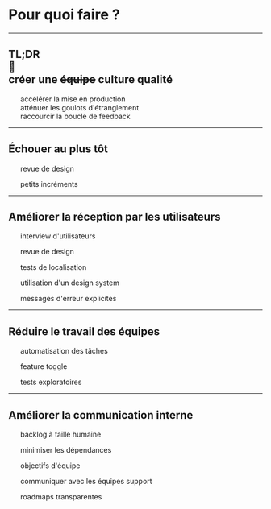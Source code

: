 # Pour quoi faire **?**

---
<style scoped>
section {
    text-align: center
}
ul {
    list-style-type: none
}
</style>

## **TL**;**DR**<br>🔻<br>créer une **~~équipe~~** culture qualité

* accélérer la mise en production
* atténuer les goulots d'étranglement
* raccourcir la boucle de feedback

---

## **Échouer** au plus tôt

<!--
La qualité comme facteur de réduction des coûts,
rien de plus coûteux que le temps passé
par le support client et les équipes de dev
pour résoudre les problèmes rencontrés par les utilisateurs
-->

* revue de design

<!--
[raccourcir la boucle de feedback]
Utiliser les revue de design (UX & solution technique) pour:
- discuter les impacts sur les utilisateurs
- discuter la nécessité / priorité (c'est le meilleur moment pour changer d'avis)
- tester sur papier les différents cas, surtout les cas d'erreurs
- collecter le feedback des équipes supports
-->

* petits incréments

<!--
[accélérer la mise en production]
[raccourcir la boucle de feedback]
Petits incréments au plus tôt:
- revue de design des que possible pour commencer les développements en parallèle
- build en continue pour commencer les tests exploratoire des que possible
- déploiement au plus tot pour avoir le design selon les retours utilisateurs
-->

---

## Améliorer la **réception** par les utilisateurs

<!--
La qualité comme facteur d'amélioration des revenus,
quelque soit le budget marketing,
des utilisateurs insatisfaits ne génèrent pas de revenu,
mais plutôt des revues négatives qui peuvent déterrer de futures utilisateurs
une mauvaise reception nécessite un budget plus important en support
-->

* interview d'utilisateurs
<!--
[raccourcir la boucle de feedback]
Utiliser les interview d'utilisateurs:
- collecter les avis sur de futurs changements
- identifier les points douloureux
-->

* revue de design
<!--
[raccourcir la boucle de feedback]
Utiliser les revue de design (UX & solution technique) pour:
- discuter les impacts sur les utilisateurs
- identifier les différents cas, surtout les cas d'erreurs
- collecter le feedback des équipes supports
-->

* tests de localisation
<!--
[raccourcir la boucle de feedback]
Tester la localisation pour:
- éviter une mauvaise expérience utilisateurs (traductions confuses or incorrectes)
- éviter une mauvaise perception de votre produit (traduction par la machine)
-->

* utilisation d'un design system
<!--
[accélérer la mise en production]
Utiliser un design system pour:
- réduire le temps sur le design et le développement de l'interface
- réduire le temps d'apprentissage des nouvelles fonctionnalités (ergonomie)
- réduire les risques de bugs
-->

* messages d'erreur explicites
<!--
[raccourcir la boucle de feedback]
Utiliser messages d'erreur explicites - trop souvent traités en 2nde classe - pour:
- réduire le temps de résolution avant la prod et en prod
- réduire les coût du support client  - certaines erreurs peuvent être résolu sans support
-->

---

## Réduire le travail des **équipes**

* automatisation des tâches
<!--
[atténuer les goulots d'étranglement]
Automatiser des tâches pour libérer le temps de vos équipes, par exemples:
- pipeline de déploiement
- surveillances des resources (alerte)
- réparation des incidents
- automatisation des traductions
- automatisation des tests
- generation de la documentation
-->

* feature toggle
<!--
[accélérer la mise en production]
Utiliser les feature toggles pour:
- déployer avec des incertitudes et réduire le temps en tests
- stopper les problèmes en production et réduire le temps en support
-->

* tests exploratoires
<!--
[accélérer la mise en production]
Utiliser les tests exploratoire
- réduire le temps passé à maintenir des cas de tests
- augmenter le temps sur l'execution des tests
- ajuster rapidement le périmètre de tests
-->

---

## Améliorer la **communication** interne

* backlog à taille humaine

* minimiser les dépendances

* objectifs d'équipe

* communiquer avec les équipes support
<!--
[raccourcir la boucle de feedback]
Communiquer avec les équipes support, ce sont vos meilleurs alliés:
- informer au plus tot des changements pour anticiper le besoin de support
- identifier les problèmes les plus frequents pour les réduire
-->

* roadmaps transparentes

<!--
[atténuer les goulots d'étranglement]
Les roadmaps doivent être transparentes:
- chacun doit comprendre pourquoi on décide de faire quelque chose
- important de comprendre les impacts si on ne le fait pas, ou si on est en retard
- les autres équipes doivent pouvoir alerter les risques de conflits, pensez finances, juridique, support client... pas seulement équipe techniques
Avec plus d'une application, il est facile d'avoir plusieurs fonctionnalités majeurs planifiées dans la même période:
- risque de surcharge des équipes support
- risque de ralentissement sur la résolution des bugs (on ne sait pas quel changement créer une régression)
- perte de visibilité sur les métriques, quels changements affecte positivement les avis utilisateurs et lequel négativement
-->
